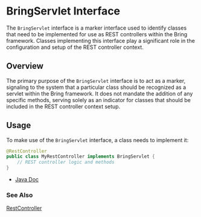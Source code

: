 # BringServlet Interface

The `BringServlet` interface is a marker interface used to identify classes that need to be implemented for use as REST controllers within the Bring framework. Classes implementing this interface play a significant role in the configuration and setup of the REST controller context.

## Overview

The primary purpose of the `BringServlet` interface is to act as a marker, signaling to the system that a particular class should be recognized as a servlet within the Bring framework. It does not mandate the addition of any specific methods, serving solely as an indicator for classes that should be included in the REST controller context setup.

## Usage

To make use of the `BringServlet` interface, a class needs to implement it:

```java
@RestController
public class MyRestController implements BringServlet {
    // REST controller logic and methods
}
```

- [Java Doc](https://yevgendemotestorganization.github.io/bring-web-javadoc/com/bobocode/bring/web/servlet/BringServlet.html)

### See Also
[RestController](annotation/RestController.md)
